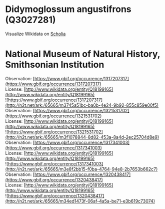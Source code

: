 
Didymoglossum angustifrons (Q3027281)
=====================================
  
Visualize Wikidata on [Scholia](https://scholia.toolforge.org/taxon/Q3027281)
# National Museum of Natural History, Smithsonian Institution
  
Observation: [https://www.gbif.org/occurrence/1317207317](https://www.gbif.org/occurrence/1317207317)  
License: [http://www.wikidata.org/entity/Q18199165](http://www.wikidata.org/entity/Q18199165)  
![https://www.gbif.org/occurrence/1317207317](http://n2t.net/ark:/65665/m3745a51bc-ba0b-4e24-9b92-855c859e00f5)  
Observation: [https://www.gbif.org/occurrence/1321531702](https://www.gbif.org/occurrence/1321531702)  
License: [http://www.wikidata.org/entity/Q18199165](http://www.wikidata.org/entity/Q18199165)  
![https://www.gbif.org/occurrence/1321531702](http://n2t.net/ark:/65665/m3f1078844-8d82-453a-8a4d-2ec25704d8e9)  
Observation: [https://www.gbif.org/occurrence/1317341003](https://www.gbif.org/occurrence/1317341003)  
License: [http://www.wikidata.org/entity/Q18199165](http://www.wikidata.org/entity/Q18199165)  
![https://www.gbif.org/occurrence/1317341003](http://n2t.net/ark:/65665/m3e8f2bb15-f0ba-4764-94e8-2b7653b662c7)  
Observation: [https://www.gbif.org/occurrence/1320438417](https://www.gbif.org/occurrence/1320438417)  
License: [http://www.wikidata.org/entity/Q18199165](http://www.wikidata.org/entity/Q18199165)  
![https://www.gbif.org/occurrence/1320438417](http://n2t.net/ark:/65665/m34ed1473f-06af-4a5a-be71-e3b619c73074)